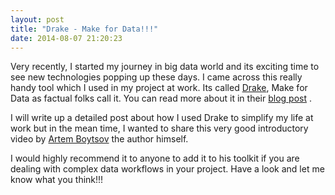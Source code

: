 ```yaml
---
layout: post
title: "Drake - Make for Data!!!"
date: 2014-08-07 21:20:23
---
```


Very recently, I started my journey in big data world and its exciting time to see new technologies popping up these days. I came across this really handy tool which I used in my project at work. Its called [Drake][1], Make for Data as factual folks call it. You can read more about it in their [blog post][2] . 

I will write up a detailed post about how I used Drake to simplify my life at work but in the mean time, I wanted to share this very good introductory video by [Artem Boytsov][3] the author himself.

I would highly recommend it to anyone to add it to his toolkit if you are dealing with complex data workflows in your project. Have a look and let me know what you think!!!

[1]: https://github.com/Factual/drake "Link: https://github.com/Factual/drake"
[2]: http://blog.factual.com/introducing-drake-a-kind-of-make-for-data
[3]: http://www.youtube.com/user/aboytsov?feature=watch
